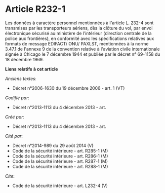 # Article R232-1

Les données à caractère personnel mentionnées à l'article L. 232-4 sont transmises par les transporteurs aériens, dès la
clôture du vol, par envoi électronique sécurisé au ministère de l'intérieur (direction centrale de la police aux frontières),
en conformité avec les spécifications relatives aux formats de message EDIFACT/ ONU/ PAXLST, mentionnées à la norme 3.47.1 de
l'annexe 9 de la convention relative à l'aviation civile internationale signée à Chicago le 7 décembre 1944 et publiée par le
décret n° 69-1158 du 18 décembre 1969.

**Liens relatifs à cet article**

_Anciens textes_:

  - Décret n°2006-1630 du 19 décembre 2006 - art. 1 (VT)

_Codifié par_:

  - Décret n°2013-1113 du 4 décembre 2013 - art.

_Créé par_:

  - Décret n°2013-1113 du 4 décembre 2013 - art.

_Cité par_:

  - Décret n°2014-989 du 29 août 2014 (V)
  - Code de la sécurité intérieure - art. R285-1 (M)
  - Code de la sécurité intérieure - art. R286-1 (M)
  - Code de la sécurité intérieure - art. R287-1 (M)
  - Code de la sécurité intérieure - art. R288-1 (M)

_Cite_:

  - Code de la sécurité intérieure - art. L232-4 (V)
